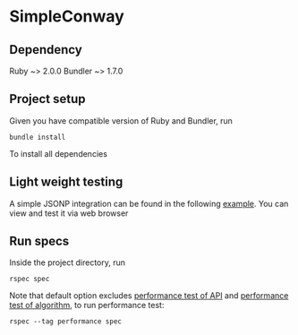# SimpleConway
## Dependency
Ruby ~> 2.0.0
Bundler ~> 1.7.0

## Project setup
Given you have compatible version of Ruby and Bundler, run
```
bundle install
```
To install all dependencies

## Light weight testing
A simple JSONP integration can be found in the following [example](example/test_conway.html).
You can view and test it via web browser

## Run specs
Inside the project directory, run
```
rspec spec
```
Note that default option excludes [performance test of API](spec/api_spec.rb#L34-L39) and [performance test of algorithm](spec/simple_conway_spec.rb#L27-L36), to run performance test:
```
rspec --tag performance spec
```

